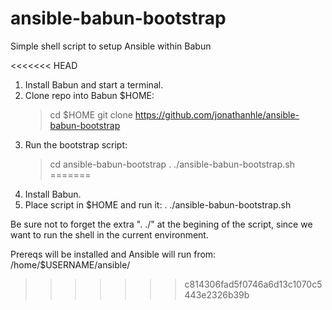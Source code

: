 # ansible-babun-bootstrap
Simple shell script to setup Ansible within Babun

<<<<<<< HEAD
1. Install Babun and start a terminal.
2. Clone repo into Babun $HOME:
   > cd $HOME
   > git clone https://github.com/jonathanhle/ansible-babun-bootstrap
3. Run the bootstrap script:
   > cd ansible-babun-bootstrap
   > . ./ansible-babun-bootstrap.sh
=======
1. Install Babun.
2. Place script in $HOME and run it:
. ./ansible-babun-bootstrap.sh

Be sure not to forget the extra ". ./" at the begining of the script, since we want to run the shell in the current environment.

Prereqs will be installed and Ansible will run from: /home/$USERNAME/ansible/
>>>>>>> c814306fad5f0746a6d13c1070c5443e2326b39b
